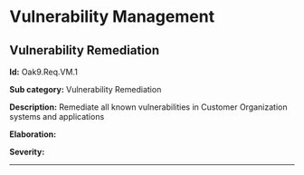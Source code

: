 # Vulnerability Management

## Vulnerability Remediation

**Id:** Oak9.Req.VM.1

**Sub category:** Vulnerability Remediation

**Description:** Remediate all known vulnerabilities in Customer Organization systems and applications

**Elaboration:** 

**Severity:** 

---

